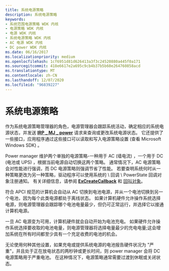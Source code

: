 ```yaml
---
title: 系统电源策略
description: 系统电源策略
keywords:
- 系统范围电源策略 WDK 内核
- 电源策略 WDK 内核
- 电源 WDK 内核
- 系统电源策略 WDK 内核
- AC 电源 WDK 内核
- DC power WDK 内核
ms.date: 06/16/2017
ms.localizationpriority: medium
ms.openlocfilehash: 1cf6951d81d626413a3f3c24520880a445f0a171
ms.sourcegitcommit: 418e6617e2a695c9cb4b37b5b60e264760858acd
ms.translationtype: MT
ms.contentlocale: zh-CN
ms.lasthandoff: 12/07/2020
ms.locfileid: "96839227"
---
```

# <a name="system-power-policy"></a>系统电源策略





作为系统电源策略管理器的角色，电源管理器会跟踪系统活动，确定相应的系统电源状态，并发送 [**IRP \_ MJ \_ power**](./irp-mj-power.md) 请求来查询或更改系统电源状态。 它还提供了一些接口，应用程序通过这些接口可以读取和写入电源策略设置 (查看 Microsoft Windows SDK) 。

Power manager 维护两个单独的电源策略-一种用于 AC (墙电流) ，一个用于 DC (电池或 UPS) ，根据当前电源自动切换这两个策略。 通常情况下，AC 电源策略会对性能进行强调，而 DC 电源策略则强调节省了性能。 若要查明系统何时从一种策略更改为另一种策略，驱动程序可以使用系统的 \\ 回调 \\ PowerState 回调对象注册通知。 有关详细信息，请参阅 [**ExCreateCallback**](/windows-hardware/drivers/ddi/wdm/nf-wdm-excreatecallback) 和 [回叫对象](callback-objects.md)。

符合 APCI 规范的计算机会自动从 AC 切换到电池电源，并从一个电池切换到另一个电池，因为每个此类电源都处于离线状态。 如果计算机硬件允许操作系统选择电源，则电源管理器会跟踪哪个电池电量最少，但仍可正常运行，并选择它以接通计算机电源。

一旦 AC 电源变为可用，计算机硬件就会自动开始为电池充电。 如果硬件允许操作系统选择要收取的电池电量，则电源管理器将选择电量最少的充电电量;这会增加系统在所有时间都至少具有一个充足收费的电池的机会。

无论使用何种其他设置，如果充电或提供系统电源的电池报告硬件状况为 "严重"，并且处于正在放电状态的两秒钟或更长时间，则 power manager 会将 DC 电源策略用于严重电池。 在这种情况下，电源策略通常需要过渡到休眠或关闭状态。

 

